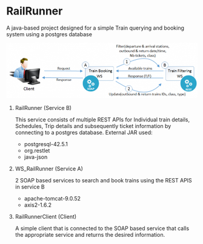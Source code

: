 ﻿# RailRunner

A java-based project designed for a simple Train querying and booking system using a postgres database

![Description of the services](/RailRunner/flow.png?raw=true "Flow")

 1. RailRunner (Service B)
 
    This service consists of multiple REST APIs for Individual train details, Schedules, Trip details and subsequently ticket information by connecting to a postgres database.
    External JAR used: 
	 - postgresql-42.5.1
	 - org.restlet
	 - java-json

  
 3. WS_RailRunner (Service A)
 
    2 SOAP based services to search and book trains using the REST APIS in service B 
    - apache-tomcat-9.0.52
    - axis2-1.6.2
  

 4.  RailRunnerClient (Client)
     
     A simple client that is connected to the SOAP based service that calls the appropriate service and returns the desired information.

 


